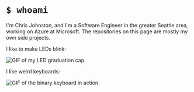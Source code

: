 # `$ whoami`

I'm Chris Johnston, and I'm a Software Engineer in the greater Seattle area, working on Azure at Microsoft.
The repositories on this page are mostly my own side projects.

I like to make LEDs blink:

![GIF of my LED graduation cap.](https://github.com/Chris-Johnston/ledcap/blob/master/images/assembled_1.gif?raw=true)

I like weird keyboards:

![GIF of the binary keyboard in action.](https://camo.githubusercontent.com/b37bc548cc1f33f8ebfaeeba324e30791807d34b/68747470733a2f2f7468756d62732e6766796361742e636f6d2f4c696d70416e696d6174656441706869642d73697a655f726573747269637465642e676966)
